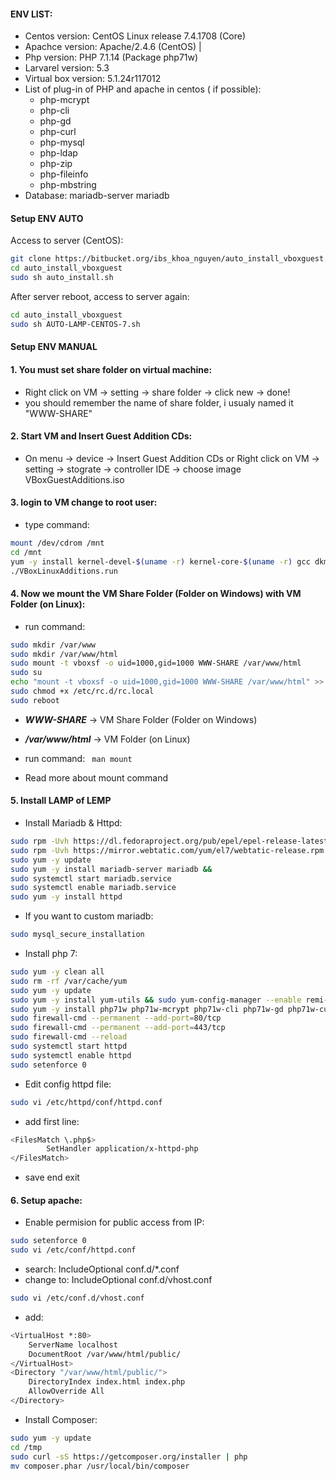 #### ENV LIST:
- Centos version: CentOS Linux release 7.4.1708 (Core)
- Apachce version: Apache/2.4.6 (CentOS) | 
- Php version: PHP 7.1.14  (Package php71w)
- Larvarel version: 5.3
- Virtual box version: 5.1.24r117012
- List of plug-in of PHP and apache in centos ( if possible): 
	+ php-mcrypt
	+ php-cli
	+ php-gd
	+ php-curl
	+ php-mysql
	+ php-ldap
	+ php-zip
	+ php-fileinfo
	+ php-mbstring
- Database: mariadb-server mariadb

#### Setup ENV AUTO

Access to server (CentOS):

```bash
git clone https://bitbucket.org/ibs_khoa_nguyen/auto_install_vboxguest.git
cd auto_install_vboxguest
sudo sh auto_install.sh
```

After server reboot, access to server again:

```bash
cd auto_install_vboxguest
sudo sh AUTO-LAMP-CENTOS-7.sh
```

#### Setup ENV MANUAL

#### 1. You must set share folder on virtual machine:

- Right click on VM -> setting -> share folder -> click new -> done!
-  you should remember the name of share folder, i usualy named it "WWW-SHARE"

#### 2. Start VM and Insert Guest Addition CDs:

- On menu -> device -> Insert Guest Addition CDs or Right click on VM -> setting -> stograte -> controller IDE -> choose image VBoxGuestAdditions.iso

#### 3. login to VM change to root user:

- type command:
```bash
mount /dev/cdrom /mnt
cd /mnt
yum -y install kernel-devel-$(uname -r) kernel-core-$(uname -r) gcc dkms make bzip2 perl
./VBoxLinuxAdditions.run
```

#### 4. Now we mount the VM Share Folder (Folder on Windows) with VM Folder (on Linux):

- run command:
```bash
sudo mkdir /var/www
sudo mkdir /var/www/html
sudo mount -t vboxsf -o uid=1000,gid=1000 WWW-SHARE /var/www/html
sudo su
echo "mount -t vboxsf -o uid=1000,gid=1000 WWW-SHARE /var/www/html" >> /etc/rc.local
sudo chmod +x /etc/rc.d/rc.local
sudo reboot
```
 - ***WWW-SHARE*** -> VM Share Folder (Folder on Windows)
 - ***/var/www/html*** -> VM Folder (on Linux)
 - run command: ` man mount`

 - Read more about mount command

#### 5. Install LAMP of LEMP

- Install Mariadb & Httpd:

```bash
sudo rpm -Uvh https://dl.fedoraproject.org/pub/epel/epel-release-latest-7.noarch.rpm
sudo rpm -Uvh https://mirror.webtatic.com/yum/el7/webtatic-release.rpm
sudo yum -y update
sudo yum -y install mariadb-server mariadb && 
sudo systemctl start mariadb.service 
sudo systemctl enable mariadb.service
sudo yum -y install httpd
```
- If you want to custom mariadb:

```bash
sudo mysql_secure_installation
```
- Install php 7:

```bash
sudo yum -y clean all
sudo rm -rf /var/cache/yum
sudo yum -y update
sudo yum -y install yum-utils && sudo yum-config-manager --enable remi-php71
sudo yum -y install php71w php71w-mcrypt php71w-cli php71w-gd php71w-curl php71w-mysql php71w-ldap php71w-zip php71w-fileinfo php71w-mbstring php71w-xml
sudo firewall-cmd --permanent --add-port=80/tcp
sudo firewall-cmd --permanent --add-port=443/tcp
sudo firewall-cmd --reload
sudo systemctl start httpd
sudo systemctl enable httpd
sudo setenforce 0
```

- Edit config httpd file:

```bash
sudo vi /etc/httpd/conf/httpd.conf
```

- add first line:
```bash
<FilesMatch \.php$>
        SetHandler application/x-httpd-php
</FilesMatch>
```

- save end exit

#### 6. Setup apache:

-  Enable permision for public access from IP:

```bash
sudo setenforce 0
sudo vi /etc/conf/httpd.conf
```

- search: IncludeOptional conf.d/*.conf 
- change to: IncludeOptional conf.d/vhost.conf

```bash
sudo vi /etc/conf.d/vhost.conf
```
- add:

```bash
<VirtualHost *:80>
    ServerName localhost
    DocumentRoot /var/www/html/public/
</VirtualHost>
<Directory "/var/www/html/public/">
    DirectoryIndex index.html index.php
    AllowOverride All
</Directory>
```
- Install Composer:

```bash
sudo yum -y update
cd /tmp
sudo curl -sS https://getcomposer.org/installer | php
mv composer.phar /usr/local/bin/composer
```
